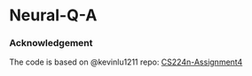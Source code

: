 # Neural-Q-A


### Acknowledgement
The code is based on @kevinlu1211 repo: [CS224n-Assignment4](https://github.com/kevinlu1211/CS224n-Assignment4)